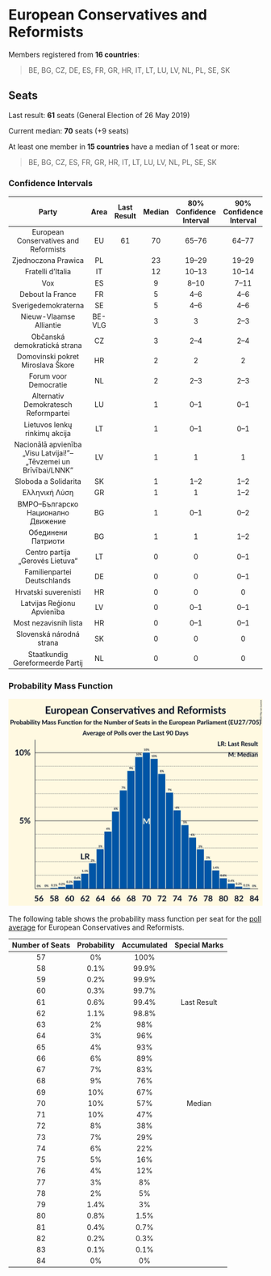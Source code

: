 # European Conservatives and Reformists

Members registered from **16 countries**:

> BE, BG, CZ, DE, ES, FR, GR, HR, IT, LT, LU, LV, NL, PL, SE, SK

## Seats

Last result: **61** seats (General Election of 26 May 2019)

Current median: **70** seats (+9 seats)

At least one member in **15 countries** have a median of 1 seat or more:

> BE, BG, CZ, ES, FR, GR, HR, IT, LT, LU, LV, NL, PL, SE, SK

### Confidence Intervals

| Party | Area | Last Result | Median | 80% Confidence Interval | 90% Confidence Interval | 95% Confidence Interval | 99% Confidence Interval |
|:-----:|:----:|:-----------:|:------:|:-----------------------:|:-----------------------:|:-----------------------:|:-----------------------:|
| European Conservatives and Reformists | EU | 61 | 70 | 65–76 | 64–77 | 63–79 | 60–81 |
| Zjednoczona Prawica | PL | | 23 | 19–29 | 19–29 | 18–30 | 18–30 |
| Fratelli d’Italia | IT | | 12 | 10–13 | 10–14 | 9–14 | 9–15 |
| Vox | ES | | 9 | 8–10 | 7–11 | 7–11 | 7–12 |
| Debout la France | FR | | 5 | 4–6 | 4–6 | 0–6 | 0–7 |
| Sverigedemokraterna | SE | | 5 | 4–6 | 4–6 | 4–6 | 4–6 |
| Nieuw-Vlaamse Alliantie | BE-VLG | | 3 | 3 | 2–3 | 2–3 | 2–3 |
| Občanská demokratická strana | CZ | | 3 | 2–4 | 2–4 | 2–4 | 2–5 |
| Domovinski pokret Miroslava Škore | HR | | 2 | 2 | 2 | 2 | 1–3 |
| Forum voor Democratie | NL | | 2 | 2–3 | 2–3 | 2–3 | 2–3 |
| Alternativ Demokratesch Reformpartei | LU | | 1 | 0–1 | 0–1 | 0–1 | 0–1 |
| Lietuvos lenkų rinkimų akcija | LT | | 1 | 0–1 | 0–1 | 0–1 | 0–1 |
| Nacionālā apvienība „Visu Latvijai!”–„Tēvzemei un Brīvībai/LNNK” | LV | | 1 | 1 | 1 | 1 | 1 |
| Sloboda a Solidarita | SK | | 1 | 1–2 | 1–2 | 1–2 | 1–2 |
| Ελληνική Λύση | GR | | 1 | 1 | 1–2 | 0–2 | 0–2 |
| ВМРО–Българско Национално Движение | BG | | 1 | 0–1 | 0–2 | 0–2 | 0–2 |
| Обединени Патриоти | BG | | 1 | 1 | 1–2 | 1–2 | 1–2 |
| Centro partija „Gerovės Lietuva“ | LT | | 0 | 0 | 0–1 | 0–1 | 0–1 |
| Familienpartei Deutschlands | DE | | 0 | 0 | 0–1 | 0–1 | 0–1 |
| Hrvatski suverenisti | HR | | 0 | 0 | 0 | 0 | 0–1 |
| Latvijas Reģionu Apvienība | LV | | 0 | 0–1 | 0–1 | 0–1 | 0–1 |
| Most nezavisnih lista | HR | | 0 | 0–1 | 0–1 | 0–1 | 0–1 |
| Slovenská národná strana | SK | | 0 | 0 | 0 | 0 | 0 |
| Staatkundig Gereformeerde Partij | NL | | 0 | 0 | 0 | 0 | 0 |

### Probability Mass Function

![Graph with seats probability mass function not yet produced](average-2020-04-30-seats-pmf-europeanconservativesandreformists.png "Seats Probability Mass Function")

The following table shows the probability mass function per seat for the [poll average](average-2020-04-30.html) for European Conservatives and Reformists.

| Number of Seats | Probability | Accumulated | Special Marks |
|:---------------:|:-----------:|:-----------:|:-------------:|
| 57 | 0% | 100% |  |
| 58 | 0.1% | 99.9% |  |
| 59 | 0.2% | 99.9% |  |
| 60 | 0.3% | 99.7% |  |
| 61 | 0.6% | 99.4% | Last Result |
| 62 | 1.1% | 98.8% |  |
| 63 | 2% | 98% |  |
| 64 | 3% | 96% |  |
| 65 | 4% | 93% |  |
| 66 | 6% | 89% |  |
| 67 | 7% | 83% |  |
| 68 | 9% | 76% |  |
| 69 | 10% | 67% |  |
| 70 | 10% | 57% | Median |
| 71 | 10% | 47% |  |
| 72 | 8% | 38% |  |
| 73 | 7% | 29% |  |
| 74 | 6% | 22% |  |
| 75 | 5% | 16% |  |
| 76 | 4% | 12% |  |
| 77 | 3% | 8% |  |
| 78 | 2% | 5% |  |
| 79 | 1.4% | 3% |  |
| 80 | 0.8% | 1.5% |  |
| 81 | 0.4% | 0.7% |  |
| 82 | 0.2% | 0.3% |  |
| 83 | 0.1% | 0.1% |  |
| 84 | 0% | 0% |  |



